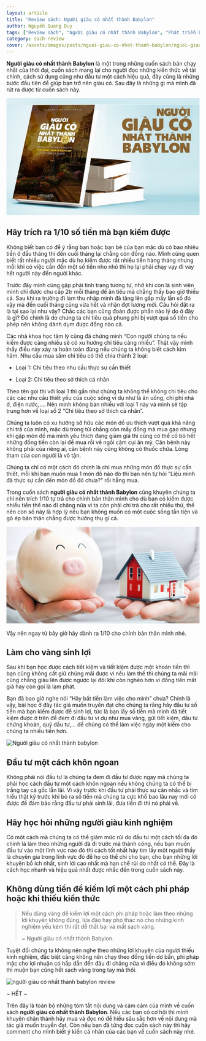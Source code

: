 ```yaml
---
layout: article
title: "Review sách: Người giàu có nhất thành Babylon"
author: Nguyễn Quang Duy
tags: ["Review sách", "Người giàu có nhất thành Babylon", "Phát triển bản thân"]
category: sach-review
cover: /assets/images/posts/nguoi-giau-co-nhat-thanh-babylon/nguoi-giau-co-nhat-thanh-babylon.jpg
---
```

**Người giàu có nhất thành Babylon** là một trong những cuốn sách bán chạy nhất của thời đại, cuốn sách mang lại cho người đọc những kiến thức về tài chính, cách sử dụng cũng như đầu tư một cách hiệu quả, đây cũng là những bước đầu tiên để giúp bạn trở nên giàu có. Sau đây là những gì mà mình đã rút ra được từ cuốn sách này.

<p class="text center">
    <img class="br-5" alt="Người giàu có nhất thành babylon" src="/assets/images/posts/nguoi-giau-co-nhat-thanh-babylon/nguoi-giau-co-nhat-thanh-babylon-top.jpg"/>
</p>
<!--more-->


## Hãy trích ra 1/10 số tiền mà bạn kiếm được
Không biết bạn có để ý rằng bạn hoặc bạn bè của bạn mặc dù có bao nhiêu tiền ở đầu tháng thì đến cuối tháng lại chẳng còn đồng nào. Mình cũng quen biết rất nhiều người mặc dù họ kiếm được rất nhiều tiền hàng tháng nhưng mỗi khi có việc cần đến một số tiền nho nhỏ thì họ lại phải chạy vạy đi vay hết người này đến người khác.

Trước đây mình cũng gặp phải tình trạng tương tự, nhớ khi còn là sinh viên mình chỉ được chu cấp 2tr mỗi tháng để ăn tiêu mà chẳng thấy bao giờ thiếu cả. Sau khi ra trường đi làm thu nhập mình đã tăng lên gấp mấy lần số đó vậy mà đến cuối tháng cũng vừa hết và nhận đợt lương mới. Câu hỏi đặt ra là tại sao lại như vậy? Chắc các bạn cũng đoán được phần nào lý do ở đây là gì? Đó chính là do chúng ta chi tiêu quá phung phí bị vượt quá số tiền cho phép nên không dành dụm được đồng nào cả.

Các nhà khoa học tâm lý cũng đã chứng minh “Con người chúng ta nếu kiếm được càng nhiều sẽ có xu hướng chi tiêu càng nhiều”. Thật vậy mình thấy điều này xảy ra hoàn toàn đúng nếu chúng ta không biết cách kìm hãm. Nhu cầu mua sắm chi tiêu có thể chia thành 2 loại:

+ Loại 1: Chi tiêu theo nhu cầu thực sự cần thiết

+ Loại 2: Chi tiêu theo sở thích cá nhân

Theo tên gọi thì với loại 1 thì gần như chúng ta không thể không chi tiêu cho các các nhu cầu thiết yếu của cuộc sống ví dụ như là ăn uống, chi phí nhà ở, điện nước,…. Nên mình không bàn nhiều với loại 1 này và mình sẽ tập trung hơn về loại số 2 “Chi tiêu theo sở thích cá nhân”.

Chúng ta luôn có xu hướng sở hữu các món đồ ưu thích vượt quá khả năng chi trả của mình, mặc dù trong túi chẳng còn mấy đồng mà mua gạo nhưng khi gặp món đồ mà mình yêu thích đang giảm giá thì cũng có thể cố bỏ hết những đồng tiền còn lại để mua rồi về ngồi cặm cụi ăn mỳ. Căn bệnh này không phải của riêng ai, căn bệnh này cũng không có thuốc chữa. Lòng tham của con người là vô tận.

Chúng ta chỉ có một cách đó chính là chỉ mua những món đồ thực sự cần thiết, mỗi khi bạn muốn mua 1 món đồ nào đó thì bạn nên tự hỏi “Liệu mình đã thực sự cần đến món đồ đó chưa?” rồi hẵng mua.

Trong cuốn sách **người giàu có nhất thành Babylon** cũng khuyên chúng ta chỉ nên trích 1/10 tự trả cho chính bản thân mình cho dù bạn có kiếm được nhiều tiền thế nào đi chăng nữa vì ta còn phải chi trả cho rất nhiều thứ, thế nên con số này là hợp lý nếu bạn không muốn có một cuộc sống tằn tiện và gò ép bản thân chẳng được hưởng thụ gì cả.

<p class="text center">
    <img class="br-5" alt="Người giàu có nhất thành babylon" src="/assets/images/posts/nguoi-giau-co-nhat-thanh-babylon/tiet-kiem.jpg"/>
</p>

Vậy nên ngay từ bây giờ hãy dành ra 1/10 cho chính bản thân mình nhé.

## Làm cho vàng sinh lợi
Sau khi bạn học được cách tiết kiệm và tiết kiệm được một khoản tiền thì bạn cũng không cất giữ chúng mãi được vì nếu làm thế thì chúng ta mãi mãi cũng chẳng giàu lên được ngược lại đôi khi còn nghèo hơn vì đồng tiền mất giá hay còn gọi là lạm phát.

Bạn đã bao giờ nghe nói “Hãy bắt tiền làm việc cho mình” chưa? Chính là vậy, bài học ở đây tác giả muốn truyền đạt cho chúng ta rằng hãy đầu tư số tiền mà bạn kiếm được để sinh lợi, tức là bạn lấy số tiền mà mình đã tiết kiệm được ở trên để đem đi đầu tư ví dụ như mua vàng, gửi tiết kiệm, đầu tư chứng khoán, quỹ đầu tư,… để chúng có thể làm việc ngày một kiếm cho chúng ta nhiều tiền hơn.

<p class="text center">
    <img class="br-5" alt="Người giàu có nhất thành babylon" src="{% link /assets/images/posts/nguoi-giau-co-nhat-thanh-babylon/dau-tu-tai-chinh.jpg %}"/>
</p>

## Đầu tư một cách khôn ngoan
Không phải nói đầu tư là chúng ta đem đi đầu tư được ngay mà chúng ta phải học cách đầu tư một cách khôn ngoan nếu không chúng ta có thể bị trắng tay cả gốc lẫn lãi. Vì vậy trước khi đầu tư phải thực sự cân nhắc và tìm hiểu thật kỹ trước khi bỏ ra số tiền mà chúng ta cực khổ bao lâu nay mới có được để đảm bảo rằng đầu tư phải sinh lãi, đưa tiền đi thì nó phải về.

## Hãy học hỏi những người giàu kinh nghiệm
Có một cách mà chúng ta có thể giảm mức rủi do đầu tư một cách tối đa đó chính là làm theo những người đã đi trước mà thành công, nếu bạn muốn đầu tư vào một lĩnh vực nào đó thì cách tốt nhất hãy tìm lấy một người thầy là chuyên gia trong lĩnh vực đó để họ có thể chỉ cho bạn, cho bạn những lời khuyên bổ ích nhất, sinh lời cao nhất mà hạn chế rủi do nhất có thể. Đây là cách học nhanh và hiệu quả nhất được nhắc đến trong cuốn sách này.

## Không dùng tiền để kiếm lợi một cách phi pháp hoặc khi thiếu kiến thức
> Nếu dùng vàng để kiếm lợi một cách phi pháp hoặc làm theo những lời khuyên không đúng, lừa đảo hay phó thác nó cho những kinh nghiệm yếu kém thì rất dễ thất bại và mất sạch vàng.
>
> <p class="text end bold italic"> ~ Người giàu có nhất thành Babylon. </p>

Tuyệt đối chúng ta không nên nghe theo những lời khuyên của người thiếu kinh nghiệm, đặc biệt càng không nên chạy theo đồng tiền dơ bẩn, phi pháp mặc cho lợi nhuận có hấp dẫn đến đâu đi chăng nữa vì điều đó không sớm thì muộn bạn cũng hết sạch vàng trong tay mà thôi.

<p class="text center">
    <img class="width-70 br-5" alt="người giàu có nhất thành babylon review" src="{% link /assets/images/posts/nguoi-giau-co-nhat-thanh-babylon/phi-phap-nguoi-giau-co-nhat-thanh-babylon.jpg %}"/>
</p>

<p class="text center"> ~ HẾT ~ </p>

Trên đây là toàn bộ những tóm tắt nội dung và cảm cảm của mình về cuốn sách **người giàu có nhất thành Babylon**. Nếu các bạn có cơ hội thì mình khuyên chân thành hãy mua và đọc nó để hiểu sâu sắc hơn về nội dung mà tác giả muốn truyền đạt.
Còn nếu bạn đã từng đọc cuốn sách này thì hãy comment cho mình biết ý kiến cá nhân của các bạn về cuốn sách này nhé.